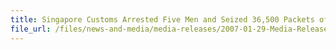 ```yaml
---
title: Singapore Customs Arrested Five Men and Seized 36,500 Packets of Duty-Unpaid Cigarettes
file_url: /files/news-and-media/media-releases/2007-01-29-Media-Release.pdf
---
```

